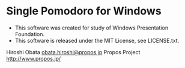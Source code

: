 Single Pomodoro for Windows
====================

- This software was created for study of Windows Presentation Foundation.
- This software is released under the MIT License, see LICENSE.txt.

Hiroshi Obata <obata.hiroshi@propos.jp>
Propos Project <http://www.propos.jp/>
